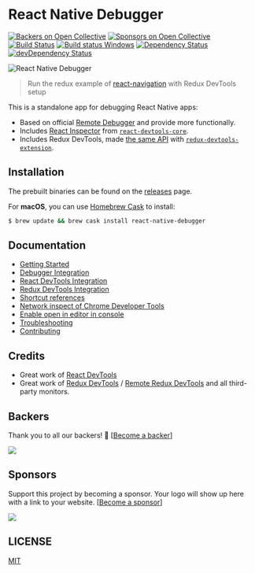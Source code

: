 # React Native Debugger

[![Backers on Open Collective](https://opencollective.com/react-native-debugger/backers/badge.svg)](#backers) [![Sponsors on Open Collective](https://opencollective.com/react-native-debugger/sponsors/badge.svg)](#sponsors)[![Build Status](https://travis-ci.org/jhen0409/react-native-debugger.svg?branch=master)](https://travis-ci.org/jhen0409/react-native-debugger) [![Build status Windows](https://ci.appveyor.com/api/projects/status/botj7b3pj4hth6tn/branch/master?svg=true)](https://ci.appveyor.com/project/jhen0409/react-native-debugger) [![Dependency Status](https://david-dm.org/jhen0409/react-native-debugger.svg)](https://david-dm.org/jhen0409/react-native-debugger) [![devDependency Status](https://david-dm.org/jhen0409/react-native-debugger/dev-status.svg)](https://david-dm.org/jhen0409/react-native-debugger?type=dev)

![React Native Debugger](https://user-images.githubusercontent.com/3001525/29451479-6621bf1a-83c8-11e7-8ebb-b4e98b1af91c.png)

> Run the redux example of [react-navigation](https://github.com/react-community/react-navigation/tree/master/examples/ReduxExample) with Redux DevTools setup

This is a standalone app for debugging React Native apps:

* Based on official [Remote Debugger](https://facebook.github.io/react-native/docs/debugging.html#chrome-developer-tools) and provide more functionally.
* Includes [React Inspector](docs/react-devtools-integration.md) from [`react-devtools-core`](https://github.com/facebook/react-devtools/tree/master/packages/react-devtools-core).
* Includes Redux DevTools, made [the same API](docs/redux-devtools-integration.md) with [`redux-devtools-extension`](https://github.com/zalmoxisus/redux-devtools-extension).

## Installation

The prebuilt binaries can be found on the [releases](https://github.com/jhen0409/react-native-debugger/releases) page.

For **macOS**, you can use [Homebrew Cask](https://caskroom.github.io) to install:

```bash
$ brew update && brew cask install react-native-debugger
```

## Documentation

* [Getting Started](docs/getting-started.md)
* [Debugger Integration](docs/debugger-integration.md)
* [React DevTools Integration](docs/react-devtools-integration.md)
* [Redux DevTools Integration](docs/redux-devtools-integration.md)
* [Shortcut references](docs/shortcut-references.md)
* [Network inspect of Chrome Developer Tools](docs/network-inspect-of-chrome-devtools.md)
* [Enable open in editor in console](docs/enable-open-in-editor-in-console.md)
* [Troubleshooting](docs/troubleshooting.md)
* [Contributing](docs/contributing.md)

## Credits

* Great work of [React DevTools](https://github.com/facebook/react-devtools)
* Great work of [Redux DevTools](https://github.com/gaearon/redux-devtools) / [Remote Redux DevTools](https://github.com/zalmoxisus/remote-redux-devtools) and all third-party monitors.

## Backers

Thank you to all our backers! 🙏 [[Become a backer](https://opencollective.com/react-native-debugger#backer)]

<a href="https://opencollective.com/react-native-debugger#backers" target="_blank"><img src="https://opencollective.com/react-native-debugger/backers.svg?width=890"></a>

## Sponsors

Support this project by becoming a sponsor. Your logo will show up here with a link to your website. [[Become a sponsor](https://opencollective.com/react-native-debugger#sponsor)]

<a href="https://opencollective.com/react-native-debugger#backers" target="_blank"><img src="https://opencollective.com/react-native-debugger/sponsors.svg?width=890"></a>

## LICENSE

[MIT](LICENSE.md)
